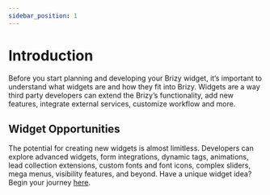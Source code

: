 ```yaml
---
sidebar_position: 1
---
```


# Introduction

Before you start planning and developing your Brizy widget, it’s important to understand what widgets are and how they fit into Brizy.
Widgets are a way third party developers can extend the Brizy’s functionality, add new features, integrate external services, customize workflow and more.

## Widget Opportunities

The potential for creating new widgets is almost limitless.
Developers can explore advanced widgets, form integrations, dynamic tags, animations, lead collection extensions,
custom fonts and font icons, complex sliders, mega menus, visibility features, and beyond.
Have a unique widget idea? Begin your journey [here](/docs/development/requirements).
